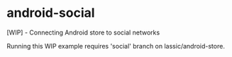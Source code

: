 android-social
==============

[WIP] - Connecting Android store to social networks

Running this WIP example requires 'social' branch on lassic/android-store.
